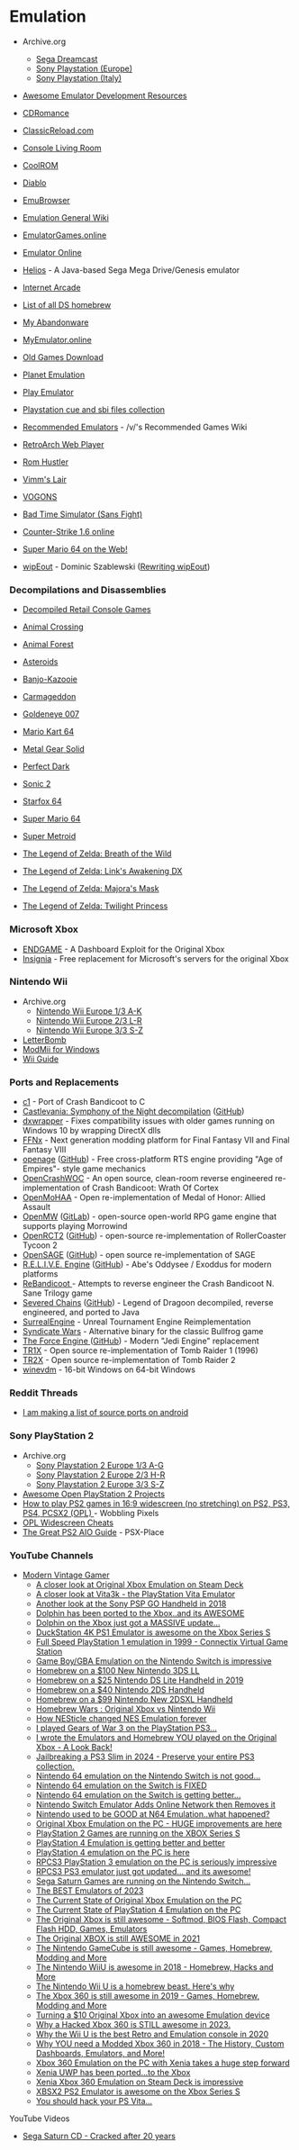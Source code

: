 # Emulation

* Archive.org
  * [Sega Dreamcast](https://archive.org/details/redump.dc.revival)
  * [Sony Playstation (Europe)](https://archive.org/download/rr-sony-playstation/europe/)
  * [Sony Playstation (Italy)](https://archive.org/download/rr-sony-playstation/europe/italy/)
* [Awesome Emulator Development Resources](https://github.com/marethyu/awesome-emu-resources)
* [CDRomance](https://cdromance.com)
* [ClassicReload.com](https://classicreload.com/)
* [Console Living Room](https://archive.org/details/consolelivingroom)
* [CoolROM](https://coolrom.com.au/)
* [Diablo](https://d07riv.github.io/diabloweb/)
* [EmuBrowser](https://emubrowser.com/)
* [Emulation General Wiki](https://emulation.gametechwiki.com/index.php/Main\_Page)
* [EmulatorGames.online](https://emulatorgames.online/)
* [Emulator Online](https://emulatoronline.com/)
* [Helios](https://github.com/fedex81/helios) - A Java-based Sega Mega Drive/Genesis emulator
* [Internet Arcade](https://archive.org/details/internetarcade)
* [List of all DS homebrew](https://www.gamebrew.org/wiki/List\_of\_all\_DS\_homebrew)
* [My Abandonware](https://www.myabandonware.com/)
* [MyEmulator.online](https://myemulator.online/)
* [Old Games Download](https://oldgamesdownload.com/)
* [Planet Emulation](https://www.planetemu.net/)
* [Play Emulator](https://www.playemulator.com/)
* [Playstation cue and sbi files collection](https://github.com/opsxcq/psx-cue-sbi-collection)
* [Recommended Emulators](https://vsrecommendedgames.fandom.com/wiki/Recommended\_Emulators) - /v/'s Recommended Games Wiki
* [RetroArch Web Player](https://web.libretro.com/)
* [Rom Hustler](https://romhustler.org/)
* [Vimm's Lair](https://vimm.net/)
* [VOGONS](https://www.vogons.org/)



* [Bad Time Simulator (Sans Fight)](https://jcw87.github.io/c2-sans-fight/)
* [Counter-Strike 1.6 online](https://play-cs.com/en/servers)
* [Super Mario 64 on the Web!](https://28klotlucas2.github.io/Mario64webgl/)
* [wipEout](https://phoboslab.org/wipegame/) - Dominic Szablewski ([Rewriting wipEout](https://phoboslab.org/log/2023/08/rewriting-wipeout))

### Decompilations and Disassemblies

* [Decompiled Retail Console Games](https://www.retroreversing.com/source-code/decompiled-retail-console-games)



* [Animal Crossing](https://github.com/Prakxo/ac-decomp)
* [Animal Forest](https://github.com/zeldaret/af)
* [Asteroids](https://github.com/nmikstas/asteroids-disassembly)
* [Banjo-Kazooie](https://github.com/n64decomp/banjo-kazooie)
* [Carmageddon](https://github.com/dethrace-labs/dethrace)
* [Goldeneye 007](https://github.com/n64decomp/007)
* [Mario Kart 64](https://github.com/n64decomp/mk64)
* [Metal Gear Solid](https://github.com/FoxdieTeam/mgs\_reversing)
* [Perfect Dark](https://github.com/n64decomp/perfect\_dark)
* [Sonic 2](https://github.com/sonicretro/s2disasm)
* [Starfox 64](https://github.com/sonicdcer/sf64)
* [Super Mario 64](https://github.com/n64decomp/sm64)
* [Super Metroid](https://github.com/strager/supermetroid)
* [The Legend of Zelda: Breath of the Wild](https://github.com/zeldaret/botw)
* [The Legend of Zelda: Link's Awakening DX](https://github.com/zladx/LADX-Disassembly)
* [The Legend of Zelda: Majora's Mask](https://github.com/zeldaret/mm)
* [The Legend of Zelda: Twilight Princess](https://github.com/zeldaret/tp)

### Microsoft Xbox

* [ENDGAME](https://github.com/XboxDev/endgame-exploit) - A Dashboard Exploit for the Original Xbox
* [Insignia](https://insignia.live/) - Free replacement for Microsoft's servers for the original Xbox

### Nintendo Wii

* Archive.org
  * [Nintendo Wii Europe 1/3 A-K](https://archive.org/details/rr-nintendo-wii-e1)
  * [Nintendo Wii Europe 2/3 L-R](https://archive.org/details/rr-nintendo-wii-e2)
  * [Nintendo Wii Europe 3/3 S-Z](https://archive.org/details/rr-nintendo-wii-e3)
* [LetterBomb](https://please.hackmii.com/)
* [ModMii for Windows](https://modmii.github.io/)
* [Wii Guide](https://wii.guide/)

### Ports and Replacements

* [c1](https://github.com/wurlyfox/c1) - Port of Crash Bandicoot to C
* [Castlevania: Symphony of the Night decompilation](https://sotn.xee.dev/) ([GitHub](https://github.com/Xeeynamo/sotn-decomp))
* [dxwrapper](https://github.com/elishacloud/dxwrapper) - Fixes compatibility issues with older games running on Windows 10 by wrapping DirectX dlls
* [FFNx](https://github.com/julianxhokaxhiu/FFNx) - Next generation modding platform for Final Fantasy VII and Final Fantasy VIII
* [openage](https://openage.sft.mx/) ([GitHub](https://github.com/SFTtech/openage/)) - Free cross-platform RTS engine providing "Age of Empires"- style game mechanics
* [OpenCrashWOC](https://github.com/Open-Travelers/OpenCrashWOC) - An open source, clean-room reverse engineered re-implementation of Crash Bandicoot: Wrath Of Cortex
* [OpenMoHAA](https://github.com/openmoh/openmohaa) - Open re-implementation of Medal of Honor: Allied Assault
* [OpenMW](https://openmw.org/) ([GitLab](https://gitlab.com/OpenMW/openmw)) - open-source open-world RPG game engine that supports playing Morrowind
* [OpenRCT2](https://openrct2.org/) ([GitHub](https://github.com/OpenRCT2/OpenRCT2)) - open-source re-implementation of RollerCoaster Tycoon 2
* [OpenSAGE](https://opensage.github.io/) ([GitHub](https://github.com/OpenSAGE/OpenSAGE/)) - open source re-implementation of SAGE
* [R.E.L.I.V.E. Engine](https://aliveteam.github.io/) ([GitHub](https://github.com/AliveTeam/alive\_reversing)) - Abe's Oddysee / Exoddus for modern platforms
* [ReBandicoot ](https://github.com/2010kohtep/ReBandicoot)- Attempts to reverse engineer the Crash Bandicoot N. Sane Trilogy game
* [Severed Chains](https://legendofdragoon.org/projects/severed-chains/) ([GitHub](https://github.com/Legend-of-Dragoon-Modding/Severed-Chains)) - Legend of Dragoon decompiled, reverse engineered, and ported to Java
* [SurrealEngine](https://github.com/dpjudas/SurrealEngine) - Unreal Tournament Engine Reimplementation
* [Syndicate Wars](https://github.com/swfans/swars) - Alternative binary for the classic Bullfrog game
* [The Force Engine ](https://theforceengine.github.io/)([GitHub](https://github.com/luciusDXL/TheForceEngine)) - Modern "Jedi Engine" replacement
* [TR1X](https://github.com/LostArtefacts/TR1X) - Open source re-implementation of Tomb Raider 1 (1996)
* [TR2X](https://github.com/LostArtefacts/TR2X) - Open source re-implementation of Tomb Raider 2
* [winevdm](https://github.com/otya128/winevdm) - 16-bit Windows on 64-bit Windows

### Reddit Threads

* [I am making a list of source ports on android](https://www.reddit.com/r/AndroidGaming/comments/g0sw0k/i\_am\_making\_a\_list\_of\_source\_ports\_on\_android/)

### Sony PlayStation 2

* Archive.org
  * [Sony Playstation 2 Europe 1/3 A-G](https://archive.org/details/rr-sony-playstation-2)
  * [Sony Playstation 2 Europe 2/3 H-R](https://archive.org/details/rr-sony-playstation-2-e2)
  * [Sony Playstation 2 Europe 3/3 S-Z](https://archive.org/details/rr-sony-playstation-2-e3)
* [Awesome Open PlayStation 2 Projects](https://github.com/terremoth/awesome-ps2)
* [How to play PS2 games in 16:9 widescreen (no stretching) on PS2, PS3, PS4, PCSX2 (OPL) ](https://www.youtube.com/watch?v=VmsXUAUYn6M)- Wobbling Pixels
* [OPL Widescreen Cheats](https://github.com/PS2-Widescreen/OPL-Widescreen-Cheats)
* [The Great PS2 AIO Guide](https://www.psx-place.com/threads/tutorial-the-great-ps2-aio-guide.30219/) - PSX-Place

### YouTube Channels

* [Modern Vintage Gamer](https://www.youtube.com/c/ModernVintageGamer/videos)
  * [A closer look at Original Xbox Emulation on Steam Deck](https://www.youtube.com/watch?v=MxzN7jXwohk)
  * [A closer look at Vita3k - the PlayStation Vita Emulator](https://www.youtube.com/watch?v=M7fXcrScNIg)
  * [Another look at the Sony PSP GO Handheld in 2018](https://www.youtube.com/watch?v=3HfaAlS7ons)
  * [Dolphin has been ported to the Xbox..and its AWESOME](https://www.youtube.com/watch?v=HJHb3ZJXJfw)
  * [Dolphin on the Xbox just got a MASSIVE update...](https://www.youtube.com/watch?v=Tljqx72Vd2A)
  * [DuckStation 4K PS1 Emulator is awesome on the Xbox Series S](https://www.youtube.com/watch?v=DU5Cs1tz66Q)
  * [Full Speed PlayStation 1 emulation in 1999 - Connectix Virtual Game Station](https://www.youtube.com/watch?v=fcD420hP3YM)
  * [Game Boy/GBA Emulation on the Nintendo Switch is impressive](https://www.youtube.com/watch?v=1fwSR8gjrCk)
  * [Homebrew on a $100 New Nintendo 3DS LL](https://www.youtube.com/watch?v=jjFGxIfDX70)
  * [Homebrew on a $25 Nintendo DS Lite Handheld in 2019](https://www.youtube.com/watch?v=UPNffwjMdLQ)
  * [Homebrew on a $40 Nintendo 2DS Handheld](https://www.youtube.com/watch?v=2iCkfikOZd4)
  * [Homebrew on a $99 Nintendo New 2DSXL Handheld](https://www.youtube.com/watch?v=DfbJC6M20TY)
  * [Homebrew Wars : Original Xbox vs Nintendo Wii](https://www.youtube.com/watch?v=F0EZQsFulJs)
  * [How NESticle changed NES Emulation forever](https://www.youtube.com/watch?v=Yo54FZJkIMQ)
  * [I played Gears of War 3 on the PlayStation PS3...](https://www.youtube.com/watch?v=5YQk0fl\_dSo)
  * [I wrote the Emulators and Homebrew YOU played on the Original Xbox - A Look Back!](https://www.youtube.com/watch?v=x7FmelyC70Y)
  * [Jailbreaking a PS3 Slim in 2024 - Preserve your entire PS3 collection.](https://www.youtube.com/watch?v=BkHBEpiF9FI)
  * [Nintendo 64 emulation on the Nintendo Switch is not good...](https://www.youtube.com/watch?v=jSyBMSOfPxg)
  * [Nintendo 64 emulation on the Switch is FIXED](https://www.youtube.com/watch?v=L-fYXwxuFxQ)
  * [Nintendo 64 emulation on the Switch is getting better...](https://www.youtube.com/watch?v=2\_QWd1u2vhQ)
  * [Nintendo Switch Emulator Adds Online Network then Removes it](https://www.youtube.com/watch?v=qcwPIUBMB9U)
  * [Nintendo used to be GOOD at N64 Emulation..what happened?](https://www.youtube.com/watch?v=ounQZv1MFNA)
  * [Original Xbox Emulation on the PC - HUGE improvements are here](https://www.youtube.com/watch?v=MfnbmXgLkzU)
  * [PlayStation 2 Games are running on the XBOX Series S](https://www.youtube.com/watch?v=psTunlgKOMM)
  * [PlayStation 4 Emulation is getting better and better](https://www.youtube.com/watch?v=oqcWTwTXYoA)
  * [PlayStation 4 emulation on the PC is here](https://www.youtube.com/watch?v=yIMseCc9tZY)
  * [RPCS3 PlayStation 3 emulation on the PC is seriously impressive](https://www.youtube.com/watch?v=ljJ8DKEy69c)
  * [RPCS3 PS3 emulator just got updated... and its awesome!](https://www.youtube.com/watch?v=X-qxSyBr6cs)
  * [Sega Saturn Games are running on the Nintendo Switch...](https://www.youtube.com/watch?v=YiKBw2RGcow)
  * [The BEST Emulators of 2023](https://www.youtube.com/watch?v=sVPot6-YbsM)
  * [The Current State of Original Xbox Emulation on the PC](https://www.youtube.com/watch?v=aiWH4TcFCAY)
  * [The Current State of PlayStation 4 Emulation on the PC](https://www.youtube.com/watch?v=012PptHgl3s)
  * [The Original Xbox is still awesome - Softmod, BIOS Flash, Compact Flash HDD, Games, Emulators](https://www.youtube.com/watch?v=otysqrBT7ko)
  * [The Original XBOX is still AWESOME in 2021](https://www.youtube.com/watch?v=lFpdJFr3vi0)
  * [The Nintendo GameCube is still awesome - Games, Homebrew, Modding and More](https://www.youtube.com/watch?v=up6Rm1Sw1ps)
  * [The Nintendo WiiU is awesome in 2018 - Homebrew, Hacks and More](https://www.youtube.com/watch?v=YyB9E2zEFBA)
  * [The Nintendo Wii U is a homebrew beast. Here's why](https://www.youtube.com/watch?v=\_tbtH3mNNuY)
  * [The Xbox 360 is still awesome in 2019 - Games, Homebrew, Modding and More](https://www.youtube.com/watch?v=zFGz4aT1cgo)
  * [Turning a $10 Original Xbox into an awesome Emulation device](https://www.youtube.com/watch?v=oTpleBjELZg)
  * [Why a Hacked Xbox 360 is STILL awesome in 2023.](https://www.youtube.com/watch?v=NfdVtJmeXfY)
  * [Why the Wii U is the best Retro and Emulation console in 2020](https://www.youtube.com/watch?v=HRXwzGh-FoY)
  * [Why YOU need a Modded Xbox 360 in 2018 - The History, Custom Dashboards, Emulators, and More!](https://www.youtube.com/watch?v=8gduINQMxd0)
  * [Xbox 360 Emulation on the PC with Xenia takes a huge step forward](https://www.youtube.com/watch?v=xCuu-TMquhk)
  * [Xenia UWP has been ported...to the Xbox](https://www.youtube.com/watch?v=pSN81y9RyEk)
  * [Xenia Xbox 360 Emulation on Steam Deck is impressive](https://www.youtube.com/watch?v=qVDCPUczUiM)
  * [XBSX2 PS2 Emulator is awesome on the Xbox Series S](https://www.youtube.com/watch?v=85\_yRd492lQ)
  * [You should hack your PS Vita...](https://www.youtube.com/watch?v=ar1\_BJIjQsQ)

YouTube Videos

* [Sega Saturn CD - Cracked after 20 years](https://www.youtube.com/watch?v=jOyfZex7B3E)
